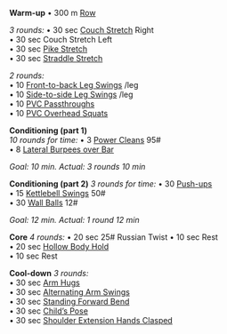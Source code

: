 **Warm-up**
• 300 m [Row](https://www.youtube.com/watch?v=1ZgTTDL1gNk)

_3 rounds:_
• 30 sec [Couch Stretch](https://www.youtube.com/watch?v=_PpBntRdK0o) Right  
• 30 sec Couch Stretch Left  
• 30 sec [Pike Stretch](https://www.youtube.com/watch?v=cjIznknOzU0)  
• 30 sec [Straddle Stretch](https://www.youtube.com/watch?v=iVuuUsadc6A)

_2 rounds:_  
• 10 [Front-to-back Leg Swings](https://www.youtube.com/watch?v=E68-pMl1Im8) /leg  
• 10 [Side-to-side Leg Swings](https://www.youtube.com/watch?v=gCtjnl5W1Po) /leg  
• 10 [PVC Passthroughs](https://www.youtube.com/watch?v=MrKIfj397Gw)  
• 10 [PVC Overhead Squats](https://www.youtube.com/watch?v=mrLUG_UyvV0)

**Conditioning (part 1)**  
_10 rounds for time:_
• 3 [Power Cleans](https://www.youtube.com/watch?v=EKRiW9Yt3Ps) 95#  
• 8 [Lateral Burpees over Bar](https://www.youtube.com/watch?v=H6N_xZpDXJM)

_Goal: 10 min._
_Actual: 3 rounds 10 min_

**Conditioning (part 2)**
_3 rounds for time:_
• 30 [Push-ups](https://www.youtube.com/watch?v=_l3ySVKYVJ8)  
• 15 [Kettlebell Swings](https://www.youtube.com/watch?v=vdezTMulJ-k) 50#  
• 30 [Wall Balls](https://www.youtube.com/watch?v=fpUD0mcFp_0) 12#

_Goal: 12 min._
_Actual: 1 round 12 min_

**Core**
_4 rounds:_
• 20 sec 25# Russian Twist
• 10 sec Rest  
• 20 sec [Hollow Body Hold](https://www.youtube.com/watch?v=4xRpGgttca8)  
• 10 sec Rest

**Cool-down**
_3 rounds:_  
• 30 sec [Arm Hugs](https://www.youtube.com/watch?v=I5NF1EciXhs)  
• 30 sec [Alternating Arm Swings](https://www.youtube.com/watch?v=obIH0ICJwj0)  
• 30 sec [Standing Forward Bend](https://www.youtube.com/watch?v=Y78BjkuhH5o)  
• 30 sec [Child’s Pose](https://www.youtube.com/watch?v=s-HDLc3fTG0)  
• 30 sec [Shoulder Extension Hands Clasped](https://www.youtube.com/watch?v=zCplWTFsRzE)